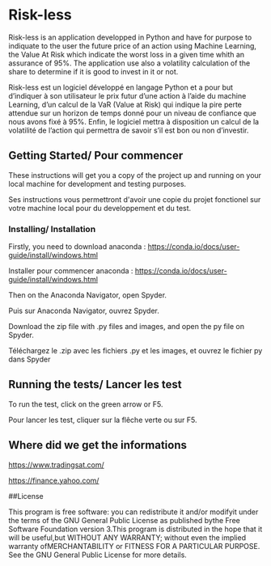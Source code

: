 # Risk-less

Risk-less is an application developped in Python and have for purpose to indiquate to the user the future price of an action using Machine Learning, the Value At Risk which indicate the worst loss in a given time whith an assurance of 95%. The application use also a volatility calculation of the share to determine if it is good to invest in it or not.

Risk-less est un logiciel développé en langage Python et a pour but d’indiquer à son utilisateur le prix futur d’une action à l’aide du machine Learning, d’un calcul de la VaR (Value at Risk) qui indique la pire perte attendue sur un horizon de temps donné pour un niveau de confiance que nous avons fixé à 95%. Enfin, le logiciel mettra à disposition un calcul de la volatilité de l’action qui permettra de savoir s’il est bon ou non d’investir.

## Getting Started/ Pour commencer

These instructions will get you a copy of the project up and running on your local machine for development and testing purposes. 

Ses instructions vous permettront d'avoir une copie du projet fonctionel sur votre machine local pour du developpement et du test.

### Installing/ Installation

Firstly, you need to download anaconda : https://conda.io/docs/user-guide/install/windows.html

Installer pour commencer anaconda : https://conda.io/docs/user-guide/install/windows.html

Then on the Anaconda Navigator, open Spyder.

Puis sur Anaconda Navigator, ouvrez Spyder.

Download the zip file with .py files and images, and open the py file on Spyder.

Téléchargez le .zip avec les fichiers .py et les images, et ouvrez le fichier py dans Spyder

## Running the tests/ Lancer les test

To run the test, click on the green arrow or F5.

Pour lancer les test, cliquer sur la flêche verte ou sur F5.

## Where did we get the informations

https://www.tradingsat.com/

https://finance.yahoo.com/

##License

This program is free software: you can redistribute it and/or modifyit under the terms of the GNU General Public License as published bythe Free Software Foundation version 3.This program is distributed in the hope that it will be useful,but WITHOUT ANY WARRANTY; without even the implied warranty ofMERCHANTABILITY or FITNESS FOR A PARTICULAR PURPOSE.  See the GNU General Public License for more details.